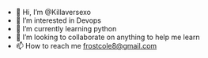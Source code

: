 - 👋 Hi, I’m @Killaversexo
- 👀 I’m interested in Devops
- 🌱 I’m currently learning python
- 💞️ I’m looking to collaborate on anything to help me learn
- 📫 How to reach me frostcole8@gmail.com

<!---
Killaversexo/Killaversexo is a ✨ special ✨ repository because its `README.md` (this file) appears on your GitHub profile.
You can click the Preview link to take a look at your changes.
--->
